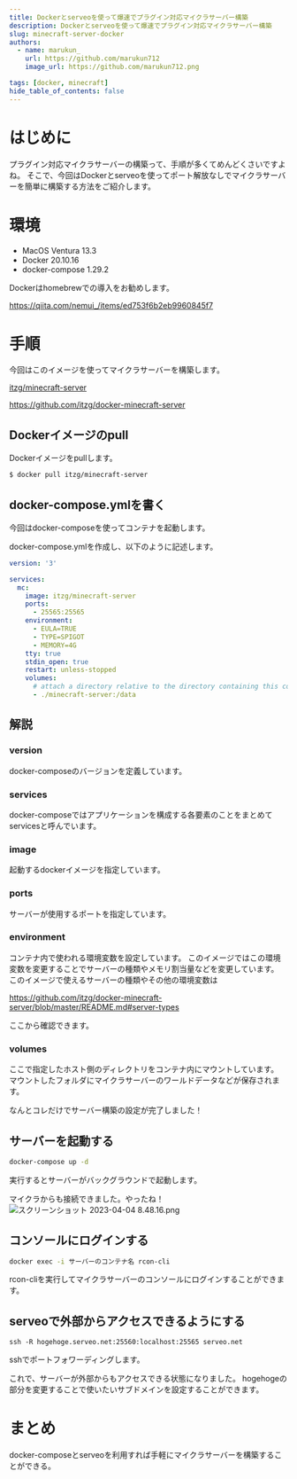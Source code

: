 ```yaml
---
title: Dockerとserveoを使って爆速でプラグイン対応マイクラサーバー構築
description: Dockerとserveoを使って爆速でプラグイン対応マイクラサーバー構築
slug: minecraft-server-docker
authors:
  - name: marukun_
    url: https://github.com/marukun712
    image_url: https://github.com/marukun712.png

tags: [docker, minecraft]
hide_table_of_contents: false
---
```

# はじめに
プラグイン対応マイクラサーバーの構築って、手順が多くてめんどくさいですよね。
そこで、今回はDockerとserveoを使ってポート解放なしでマイクラサーバーを簡単に構築する方法をご紹介します。
# 環境
- MacOS Ventura 13.3
- Docker 20.10.16
- docker-compose 1.29.2

Dockerはhomebrewでの導入をお勧めします。

https://qiita.com/nemui_/items/ed753f6b2eb9960845f7

# 手順
今回はこのイメージを使ってマイクラサーバーを構築します。

[itzg/minecraft-server](https://hub.docker.com/r/itzg/minecraft-server)

https://github.com/itzg/docker-minecraft-server

## Dockerイメージのpull
Dockerイメージをpullします。
```bash
$ docker pull itzg/minecraft-server
```
## docker-compose.ymlを書く

今回はdocker-composeを使ってコンテナを起動します。

docker-compose.ymlを作成し、以下のように記述します。
```yaml
version: '3'

services:
  mc:
    image: itzg/minecraft-server
    ports:
      - 25565:25565
    environment:
      - EULA=TRUE
      - TYPE=SPIGOT
      - MEMORY=4G
    tty: true
    stdin_open: true
    restart: unless-stopped
    volumes:
      # attach a directory relative to the directory containing this compose file
      - ./minecraft-server:/data

```
## 解説

### version
docker-composeのバージョンを定義しています。
### services
docker-composeではアプリケーションを構成する各要素のことをまとめてservicesと呼んでいます。
### image
起動するdockerイメージを指定しています。
### ports 
サーバーが使用するポートを指定しています。
### environment
コンテナ内で使われる環境変数を設定しています。
このイメージではこの環境変数を変更することでサーバーの種類やメモリ割当量などを変更しています。
このイメージで使えるサーバーの種類やその他の環境変数は

https://github.com/itzg/docker-minecraft-server/blob/master/README.md#server-types

ここから確認できます。
### volumes
ここで指定したホスト側のディレクトリをコンテナ内にマウントしています。
マウントしたフォルダにマイクラサーバーのワールドデータなどが保存されます。

なんとコレだけでサーバー構築の設定が完了しました！
## サーバーを起動する
```bash
docker-compose up -d
```
実行するとサーバーがバックグラウンドで起動します。

マイクラからも接続できました。やったね！
![スクリーンショット 2023-04-04 8.48.16.png](https://qiita-image-store.s3.ap-northeast-1.amazonaws.com/0/2204837/40fc2766-be72-37f8-2812-66a0cb756ca6.png)

## コンソールにログインする
```bash
docker exec -i サーバーのコンテナ名 rcon-cli
```
rcon-cliを実行してマイクラサーバーのコンソールにログインすることができます。

## serveoで外部からアクセスできるようにする
```
ssh -R hogehoge.serveo.net:25560:localhost:25565 serveo.net
```
sshでポートフォワーディングします。

これで、サーバーが外部からもアクセスできる状態になりました。
hogehogeの部分を変更することで使いたいサブドメインを設定することができます。

# まとめ
docker-composeとserveoを利用すれば手軽にマイクラサーバーを構築することができる。
